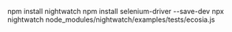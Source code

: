 npm install nightwatch
npm install selenium-driver --save-dev
npx nightwatch node_modules/nightwatch/examples/tests/ecosia.js
